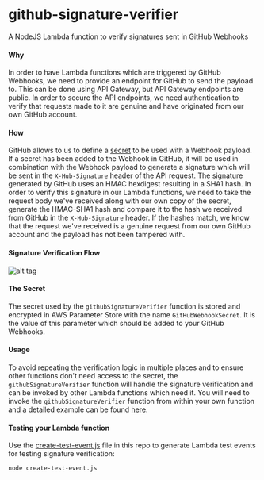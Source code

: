 # github-signature-verifier
A NodeJS Lambda function to verify signatures sent in GitHub Webhooks


#### Why
In order to have Lambda functions which are triggered by GitHub Webhooks, we need to provide an endpoint for GitHub to send the payload to.
This can be done using API Gateway, but API Gateway endpoints are public.
In order to secure the API endpoints, we need authentication to verify that requests made to it are genuine and have originated from our own GitHub account.

#### How
GitHub allows to us to define a [secret](https://developer.github.com/webhooks/securing/) to be used with a Webhook payload.
If a secret has been added to the Webhook in GitHub, it will be used in combination with the Webhook payload to generate a signature which will be sent in the `X-Hub-Signature` header of the API request. The signature generated by GitHub uses an HMAC hexdigest resulting in a SHA1 hash.
In order to verify this signature in our Lambda functions, we need to take the request body we've received along with our own copy of the secret, generate the HMAC-SHA1 hash and compare it to the hash we received from GitHub in the `X-Hub-Signature` header. If the hashes match, we know that the request we've received is a genuine request from our own GitHub account and the payload has not been tampered with.

#### Signature Verification Flow
![alt tag](https://github.com/ComparetheMarket/github-signature-verifier/blob/master/GitHubSignatureVerificationFlow.png)

#### The Secret
The secret used by the `githubSignatureVerifier` function is stored and encrypted in AWS Parameter Store with the name `GitHubWebhookSecret`. It is the value of this parameter which should be added to your GitHub Webhooks.

#### Usage
To avoid repeating the verification logic in multiple places and to ensure other functions don't need access to the secret, the `githubSignatureVerifier` function will handle the signature verification and can be invoked by other Lambda functions which need it. You will need to invoke the `githubSignatureVerifier` function from within your own function and a detailed example can be found [here](example.js).

#### Testing your Lambda function
Use the [create-test-event.js](create-test-event.js) file in this repo to generate Lambda test events for testing signature verification:
```sh
node create-test-event.js
```

